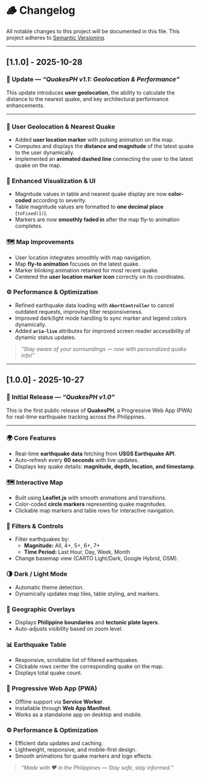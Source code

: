 # 🪵 Changelog

All notable changes to this project will be documented in this file.
This project adheres to [Semantic Versioning](https://semver.org/).

---

## [1.1.0] - 2025-10-28
### 🚀 Update — *“QuakesPH v1.1: Geolocation & Performance”*

This update introduces **user geolocation**, the ability to calculate the distance to the nearest quake, and key architectural performance enhancements.

---

### 📍 User Geolocation & Nearest Quake
- Added **user location marker** with pulsing animation on the map.
- Computes and displays the **distance and magnitude** of the latest quake to the user dynamically.
- Implemented an **animated dashed line** connecting the user to the latest quake on the map.

### 🎨 Enhanced Visualization & UI
- Magnitude values in table and nearest quake display are now **color-coded** according to severity.
- Table magnitude values are formatted to **one decimal place** (`toFixed(1)`).
- Markers are now **smoothly faded in** after the map fly-to animation completes.

### 🗺️ Map Improvements
- User location integrates smoothly with map navigation.
- Map **fly-to animation** focuses on the latest quake.
- Marker blinking animation retained for most recent quake.
- Centered the **user location marker icon** correctly on its coordinates.

### ⚙️ Performance & Optimization
- Refined earthquake data loading with **`AbortController`** to cancel outdated requests, improving filter responsiveness.
- Improved dark/light mode handling to sync marker and legend colors dynamically.
- Added **`aria-live`** attributes for improved screen reader accessibility of dynamic status updates.

> *“Stay aware of your surroundings — now with personalized quake info!”*

---

## [1.0.0] - 2025-10-27
### 🎉 Initial Release — *“QuakesPH v1.0”*

This is the first public release of **QuakesPH**, a Progressive Web App (PWA) for real-time earthquake tracking across the Philippines.

---

### 🌍 Core Features
- Real-time **earthquake data** fetching from **USGS Earthquake API**.
- Auto-refresh every **60 seconds** with live updates.
- Displays key quake details: **magnitude, depth, location, and timestamp**.

### 🗺️ Interactive Map
- Built using **Leaflet.js** with smooth animations and transitions.
- Color-coded **circle markers** representing quake magnitudes.
- Clickable map markers and table rows for interactive navigation.

### 🧩 Filters & Controls
- Filter earthquakes by:
  - **Magnitude:** All, 4+, 5+, 6+, 7+
  - **Time Period:** Last Hour, Day, Week, Month
- Change basemap view (CARTO Light/Dark, Google Hybrid, OSM).

### 🌗 Dark / Light Mode
- Automatic theme detection.
- Dynamically updates map tiles, table styling, and markers.

### 🧭 Geographic Overlays
- Displays **Philippine boundaries** and **tectonic plate layers**.
- Auto-adjusts visibility based on zoom level.

### 📊 Earthquake Table
- Responsive, scrollable list of filtered earthquakes.
- Clickable rows center the corresponding quake on the map.
- Displays total quake count.

### 📱 Progressive Web App (PWA)
- Offline support via **Service Worker**.
- Installable through **Web App Manifest**.
- Works as a standalone app on desktop and mobile.

### ⚙️ Performance & Optimization
- Efficient data updates and caching.
- Lightweight, responsive, and mobile-first design.
- Smooth animations for quake markers and logo effects.

> *“Made with ❤️ in the Philippines — Stay safe, stay informed.”*